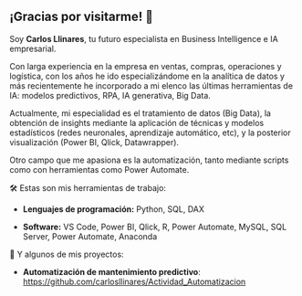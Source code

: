 ## ¡Gracias por visitarme! 👋

Soy **Carlos Llinares**, tu futuro especialista en Business Intelligence e IA empresarial.

Con larga experiencia en la empresa en ventas, compras, operaciones y logística, con los años he ido especializándome en la analítica de datos
y más recientemente he incorporado a mi elenco las últimas herramientas de IA: modelos predictivos, RPA, IA generativa, Big Data.

Actualmente, mi especialidad es el tratamiento de datos (Big Data), la obtención de insights mediante la aplicación de técnicas y modelos estadísticos (redes neuronales, aprendizaje automático, etc), 
y la posterior visualización (Power BI, Qlick, Datawrapper).

Otro campo que me apasiona es la automatización, tanto mediante scripts como con herramientas como Power Automate.

🛠 Estas son mis herramientas de trabajo:

- **Lenguajes de programación:** Python, SQL, DAX

- **Software:** VS Code, Power BI, Qlick, R, Power Automate, MySQL, SQL Server, Power Automate, Anaconda

🚀 Y algunos de mis proyectos:

- **Automatización de mantenimiento predictivo**: https://github.com/carlosllinares/Actividad_Automatizacion

  
